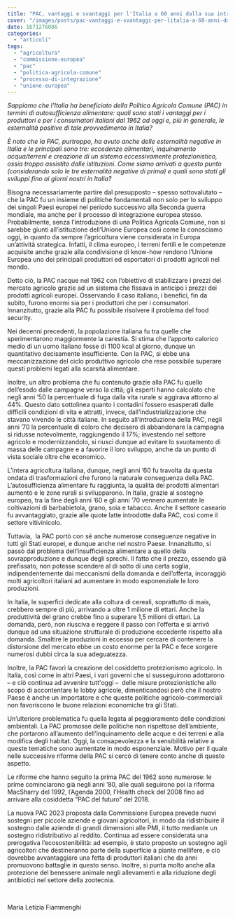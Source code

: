 ```yaml
---
title: "PAC, vantaggi e svantaggi per l'Italia a 60 anni dalla sua introduzione"
cover: "/images/posts/pac-vantaggi-e-svantaggi-per-litalia-a-60-anni-dalla-sua-introduzione.jpg"
date: 1671276086
categories: 
  - "articoli"
tags: 
  - "agricoltura"
  - "commissione-europea"
  - "pac"
  - "politica-agricola-comune"
  - "processo-di-integrazione"
  - "unione-europea"
---
```


_Sappiamo che l’Italia ha beneficiato della Politica Agricola Comune (PAC) in termini di autosufficienza alimentare: quali sono stati i vantaggi per i produttori e per i consumatori italiani dal 1962 ad oggi e, più in generale, le esternalità positive di tale provvedimento in Italia?_

_È noto che la PAC, purtroppo, ha avuto anche delle esternalità negative in Italia e le principali sono tre: eccedenze alimentari, inquinamento acqua/terreni e creazione di un sistema eccessivamente protezionistico, ossia troppo assistito dalle istituzioni. Come siamo arrivati a questo punto (considerando solo le tre esternalità negative di prima) e quali sono stati gli sviluppi fino ai giorni nostri in Italia?_

Bisogna necessariamente partire dal presupposto – spesso sottovalutato – che la PAC fu un insieme di politiche fondamentali non solo per lo sviluppo dei singoli Paesi europei nel periodo successivo alla Seconda guerra mondiale, ma anche per il processo di integrazione europea stesso. Probabilmente, senza l’introduzione di una Politica Agricola Comune, non si sarebbe giunti all’istituzione dell’Unione Europea così come la conosciamo oggi, in quanto da sempre l’agricoltura viene considerata in Europa un’attività strategica. Infatti, il clima europeo, i terreni fertili e le competenze acquisite anche grazie alla condivisione di know-how rendono l’Unione Europea uno dei principali produttori ed esportatori di prodotti agricoli nel mondo.

Detto ciò, la PAC nacque nel 1962 con l’obiettivo di stabilizzare i prezzi del mercato agricolo grazie ad un sistema che fissava in anticipo i prezzi dei prodotti agricoli europei. Osservando il caso italiano, i benefici, fin da subito, furono enormi sia per i produttori che per i consumatori. Innanzitutto, grazie alla PAC fu possibile risolvere il problema del food security.

Nei decenni precedenti, la popolazione italiana fu tra quelle che sperimentarono maggiormente la carestia. Si stima che l’apporto calorico medio di un uomo italiano fosse di 1100 kcal al giorno, dunque un quantitativo decisamente insufficiente. Con la PAC, si ebbe una meccanizzazione del ciclo produttivo agricolo che rese possibile superare questi problemi legati alla scarsità alimentare.

Inoltre, un altro problema che fu contenuto grazie alla PAC fu quello dell’esodo dalle campagne verso la città; gli esperti hanno calcolato che negli anni ’50 la percentuale di fuga dalla vita rurale si aggirava attorno al 44%. Questo dato sottolinea quanto i contadini fossero esasperati dalle difficili condizioni di vita e attratti, invece, dall’industrializzazione che stavano vivendo le città italiane. In seguito all’introduzione della PAC, negli anni ’70 la percentuale di coloro che decisero di abbandonare la campagna si ridusse notevolmente, raggiungendo il 17%; investendo nel settore agricolo e modernizzandolo, si riuscì dunque ad evitare lo svuotamento di massa delle campagne e a favorire il loro sviluppo, anche da un punto di vista sociale oltre che economico.

L’intera agricoltura italiana, dunque, negli anni ’60 fu travolta da questa ondata di trasformazioni che furono la naturale conseguenza della PAC. L’autosufficienza alimentare fu raggiunta, la qualità dei prodotti alimentari aumentò e le zone rurali si svilupparono. In Italia, grazie al sostegno europeo, tra la fine degli anni ’60 e gli anni ’70 vennero aumentate le coltivazioni di barbabietola, grano, soia e tabacco. Anche il settore caseario fu avvantaggiato, grazie alle quote latte introdotte dalla PAC, così come il settore vitivinicolo.

Tuttavia,  la PAC portò con sé anche numerose conseguenze negative in tutti gli Stati europei, e dunque anche nel nostro Paese. Innanzitutto, si passò dal problema dell’insufficienza alimentare a quello della sovrapproduzione e dunque degli sprechi. Il fatto che il prezzo, essendo già prefissato, non potesse scendere al di sotto di una certa soglia, indipendentemente dai meccanismi della domanda e dell’offerta, incoraggiò molti agricoltori italiani ad aumentare in modo esponenziale le loro produzioni.

In Italia, le superfici dedicate alla coltura di cereali, soprattutto di mais, crebbero sempre di più, arrivando a oltre 1 milione di ettari. Anche la produttività del grano crebbe fino a superare 1,5 milioni di ettari. La domanda, però, non riusciva e reggere il passo con l’offerta e si arrivò dunque ad una situazione strutturale di produzione eccedente rispetto alla domanda. Smaltire le produzioni in eccesso per cercare di contenere la distorsione del mercato ebbe un costo enorme per la PAC e fece sorgere numerosi dubbi circa la sua adeguatezza.

Inoltre, la PAC favorì la creazione del cosiddetto protezionismo agricolo. In Italia, così come in altri Paesi, i vari governi che si susseguirono adottarono – e ciò continua ad avvenire tutt'oggi –  delle misure protezionistiche allo scopo di accontentare le lobby agricole, dimenticandosi però che il nostro Paese è anche un importatore e che queste politiche agricolo-commerciali non favoriscono le buone relazioni economiche tra gli Stati.

Un’ulteriore problematica fu quella legata al peggioramento delle condizioni ambientali. La PAC promosse delle politiche non rispettose dell’ambiente, che portarono all’aumento dell’inquinamento delle acque e dei terreni e alla modifica degli habitat. Oggi, la consapevolezza e la sensibilità relative a queste tematiche sono aumentate in modo esponenziale. Motivo per il quale nelle successive riforme della PAC si cercò di tenere conto anche di questo aspetto.

Le riforme che hanno seguito la prima PAC del 1962 sono numerose: le prime cominciarono già negli anni ’80, alle quali seguirono poi la riforma MacSharry del 1992, l’Agenda 2000, l’Health check del 2008 fino ad arrivare alla cosiddetta “PAC del futuro” del 2018.

La nuova PAC 2023 proposta dalla Commissione Europea prevede nuovi sostegni per piccole aziende e giovani agricoltori, in modo da ridistribuire il sostegno dalle aziende di grandi dimensioni alle PMI, il tutto mediante un sostegno ridistributivo al reddito. Continua ad essere considerata una prerogativa l’ecosostenibilità: ad esempio, è stato proposto un sostegno agli agricoltori che destineranno parte della superficie a piante mellifere, e ciò dovrebbe avvantaggiare una fetta di produttori italiani che da anni promuovono battaglie in questo senso. Inoltre, si punta molto anche alla protezione del benessere animale negli allevamenti e alla riduzione degli antibiotici nel settore della zootecnia.

 

Maria Letizia Fiammenghi
